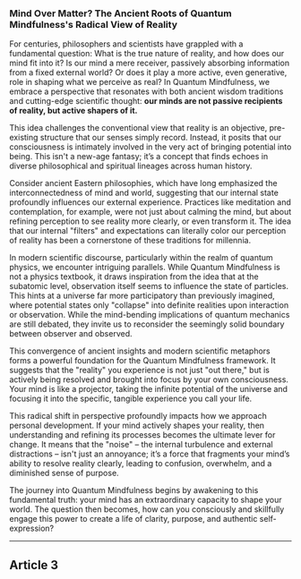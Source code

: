 ###  Mind Over Matter? The Ancient Roots of Quantum Mindfulness's Radical View of Reality
For centuries, philosophers and scientists have grappled with a fundamental question: What is the true nature of reality, and how does our mind fit into it? Is our mind a mere receiver, passively absorbing information from a fixed external world? Or does it play a more active, even generative, role in shaping what we perceive as real? In Quantum Mindfulness, we embrace a perspective that resonates with both ancient wisdom traditions and cutting-edge scientific thought: **our minds are not passive recipients of reality, but active shapers of it.**

This idea challenges the conventional view that reality is an objective, pre-existing structure that our senses simply record. Instead, it posits that our consciousness is intimately involved in the very act of bringing potential into being. This isn't a new-age fantasy; it’s a concept that finds echoes in diverse philosophical and spiritual lineages across human history.

Consider ancient Eastern philosophies, which have long emphasized the interconnectedness of mind and world, suggesting that our internal state profoundly influences our external experience. Practices like meditation and contemplation, for example, were not just about calming the mind, but about refining perception to see reality more clearly, or even transform it. The idea that our internal "filters" and expectations can literally color our perception of reality has been a cornerstone of these traditions for millennia.

In modern scientific discourse, particularly within the realm of quantum physics, we encounter intriguing parallels. While Quantum Mindfulness is not a physics textbook, it draws inspiration from the idea that at the subatomic level, observation itself seems to influence the state of particles. This hints at a universe far more participatory than previously imagined, where potential states only "collapse" into definite realities upon interaction or observation. While the mind-bending implications of quantum mechanics are still debated, they invite us to reconsider the seemingly solid boundary between observer and observed.

This convergence of ancient insights and modern scientific metaphors forms a powerful foundation for the Quantum Mindfulness framework. It suggests that the "reality" you experience is not just "out there," but is actively being resolved and brought into focus by your own consciousness. Your mind is like a projector, taking the infinite potential of the universe and focusing it into the specific, tangible experience you call your life.

This radical shift in perspective profoundly impacts how we approach personal development. If your mind actively shapes your reality, then understanding and refining its processes becomes the ultimate lever for change. It means that the "noise" – the internal turbulence and external distractions – isn't just an annoyance; it’s a force that fragments your mind’s ability to resolve reality clearly, leading to confusion, overwhelm, and a diminished sense of purpose.

The journey into Quantum Mindfulness begins by awakening to this fundamental truth: your mind has an extraordinary capacity to shape your world. The question then becomes, how can you consciously and skillfully engage this power to create a life of clarity, purpose, and authentic self-expression?

---

## Article 3